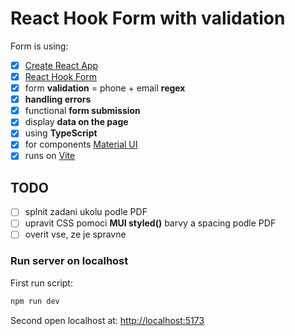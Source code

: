 # React Hook Form with validation

Form is using:

- [x] [Create React App](https://create-react-app.dev/)
- [x] [React Hook Form](https://react-hook-form.com/)
- [x] form **validation** = phone + email **regex**
- [x] **handling errors**
- [x] functional **form submission**
- [x] display **data on the page**
- [x] using **TypeScript**
- [x] for components [Material UI](https://mui.com/material-ui/react-text-field/#form-props)
- [x] runs on [Vite](https://vitejs.dev/)

## TODO

- [ ] splnit zadani ukolu podle PDF
- [ ] upravit CSS pomoci **MUI styled()** barvy a spacing podle PDF
- [ ] overit vse, ze je spravne

### Run server on localhost

First run script:

```bash
npm run dev
```

Second open localhost at: <http://localhost:5173>
